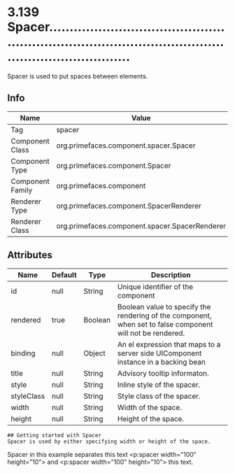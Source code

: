 # 3.139 Spacer..............................................................................................................................

Spacer is used to put spaces between elements.

## Info

| Name | Value |
| - | - |
| Tag | spacer
| Component Class | org.primefaces.component.spacer.Spacer
| Component Type | org.primefaces.component.Spacer
| Component Family | org.primefaces.component |
| Renderer Type | org.primefaces.component.SpacerRenderer
| Renderer Class | org.primefaces.component.spacer.SpacerRenderer

## Attributes

| Name | Default | Type | Description | 
| --- | --- | --- | --- |
id | null | String | Unique identifier of the component
rendered | true | Boolean | Boolean value to specify the rendering of the component, when set to false component will not be rendered.
binding | null | Object | An el expression that maps to a server side UIComponent instance in a backing bean
title | null | String | Advisory tooltip informaton.
style | null | String | Inline style of the spacer.
styleClass | null | String | Style class of the spacer.
width | null | String | Width of the space.
height | null | String | Height of the space.
```
## Getting started with Spacer
Spacer is used by either specifying width or height of the space.

```
Spacer in this example separates this text <p:spacer width="100" height="10"> and
<p:spacer width="100" height="10"> this text.
```

